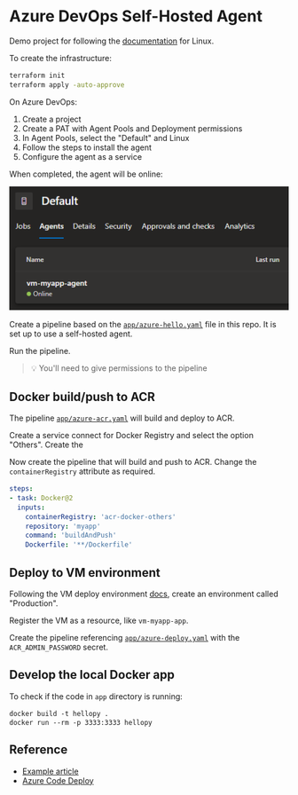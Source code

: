 # Azure DevOps Self-Hosted Agent

Demo project for following the [documentation][1] for Linux.

To create the infrastructure:

```sh
terraform init
terraform apply -auto-approve
```

On Azure DevOps:

1. Create a project
2. Create a PAT with Agent Pools and Deployment permissions
3. In Agent Pools, select the "Default" and Linux
4. Follow the steps to install the agent
5. Configure the agent as a service

When completed, the agent will be online:

<img src=".assets/agent.png" />

Create a pipeline based on the [`app/azure-hello.yaml`](app/azure-hello.yaml) file in this repo. It is set up to use a self-hosted agent.

Run the pipeline.

> 💡 You'll need to give permissions to the pipeline

## Docker build/push to ACR

The pipeline [`app/azure-acr.yaml`](app/azure-acr.yaml) will build and deploy to ACR.

Create a service connect for Docker Registry and select the option "Others". Create the 

Now create the pipeline that will build and push to ACR. Change the `containerRegistry` attribute as required.

```yaml
steps:
- task: Docker@2
  inputs:
    containerRegistry: 'acr-docker-others'
    repository: 'myapp'
    command: 'buildAndPush'
    Dockerfile: '**/Dockerfile'
```

## Deploy to VM environment

Following the VM deploy environment [docs][3], create an environment called "Production".

Register the VM as a resource, like `vm-myapp-app`.

Create the pipeline referencing [`app/azure-deploy.yaml`](app/azure-deploy.yaml) with the `ACR_ADMIN_PASSWORD` secret.


## Develop the local Docker app

To check if the code in `app` directory is running:

```
docker build -t hellopy .
docker run --rm -p 3333:3333 hellopy
```

## Reference

- [Example article][2]
- [Azure Code Deploy][4]

[1]: https://learn.microsoft.com/en-us/azure/devops/pipelines/agents/linux-agent?view=azure-devops
[2]: https://medium.com/@cocci.g/set-up-an-azure-devops-self-hosted-agent-5cd9b009b509
[3]: https://learn.microsoft.com/en-us/azure/devops/pipelines/process/environments-virtual-machines?view=azure-devops
[4]: https://learn.microsoft.com/en-us/azure/devops/pipelines/ecosystems/deploy-linux-vm?view=azure-devops&tabs=javascript
